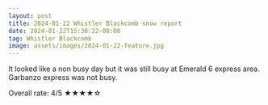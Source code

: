 ```yaml
---
layout: post
title: 2024-01-22 Whistler Blackcomb snow report
date: 2024-01-22T15:30:22-08:00
tag: Whistler Blackcomb
image: assets/images/2024-01-22-feature.jpg
---
```


It looked like a non busy day but it was still busy at Emerald 6 express area. Garbanzo express was not busy.

Overall rate: 4/5 ★★★★☆
